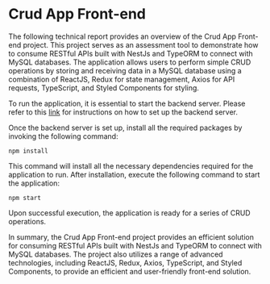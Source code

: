 # Crud App Front-end

The following technical report provides an overview of the Crud App Front-end project. This project serves as an assessment tool to demonstrate how to consume RESTful APIs built with NestJs and TypeORM to connect with MySQL databases. The application allows users to perform simple CRUD operations by storing and receiving data in a MySQL database using a combination of ReactJS, Redux for state management, Axios for API requests, TypeScript, and Styled Components for styling.

To run the application, it is essential to start the backend server. Please refer to this [link](https://github.com/IAmYoungbossy/crud-app-backend) for instructions on how to set up the backend server.

Once the backend server is set up, install all the required packages by invoking the following command:

```
npm install
```

This command will install all the necessary dependencies required for the application to run. After installation, execute the following command to start the application:

```
npm start
```

Upon successful execution, the application is ready for a series of CRUD operations.

In summary, the Crud App Front-end project provides an efficient solution for consuming RESTful APIs built with NestJs and TypeORM to connect with MySQL databases. The project also utilizes a range of advanced technologies, including ReactJS, Redux, Axios, TypeScript, and Styled Components, to provide an efficient and user-friendly front-end solution.
